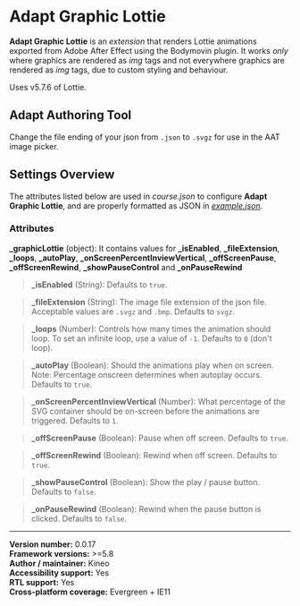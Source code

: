 # Adapt Graphic Lottie

**Adapt Graphic Lottie** is an *extension* that renders Lottie animations exported from Adobe After Effect using the Bodymovin plugin. It works *only* where graphics are rendered as *img* tags and not everywhere graphics are rendered as *img* tags, due to custom styling and behaviour. 

Uses v5.7.6 of Lottie.

## Adapt Authoring Tool
Change the file ending of your json from `.json` to `.svgz` for use in the AAT image picker.

## Settings Overview

The attributes listed below are used in *course.json* to configure **Adapt Graphic Lottie**, and are properly formatted as JSON in [*example.json*](https://github.com/cgkineo/adapt-graphicLottie/blob/master/example.json).

### Attributes

**\_graphicLottie** (object): It contains values for **\_isEnabled**, **\_fileExtension**, **\_loops**, **\_autoPlay**, **\_onScreenPercentInviewVertical**, **\_offScreenPause**, **\_offScreenRewind**, **\_showPauseControl** and **\_onPauseRewind**

>**\_isEnabled** (String): Defaults to `true`.

>**\_fileExtension** (String): The image file extension of the json file. Acceptable values are `.svgz` and `.bmp`. Defaults to `svgz`. 

>**\_loops** (Number): Controls how many times the animation should loop. To set an infinite loop, use a value of `-1`. Defaults to `0` (don't loop).

>**\_autoPlay** (Boolean): Should the animations play when on screen. Note: Percentage onscreen determines when autoplay occurs. Defaults to `true`.

>**\_onScreenPercentInviewVertical** (Number): What percentage of the SVG container should be on-screen before the animations are triggered. Defaults to `1`.

>**\_offScreenPause** (Boolean): Pause when off screen. Defaults to `true`.

>**\_offScreenRewind** (Boolean): Rewind when off screen. Defaults to `true`.

>**\_showPauseControl** (Boolean): Show the play / pause button. Defaults to `false`.

>**\_onPauseRewind** (Boolean): Rewind when the pause button is clicked. Defaults to `false`.

----------------------------
**Version number:**  0.0.17   
**Framework versions:**  >=5.8   
**Author / maintainer:** Kineo   
**Accessibility support:** Yes   
**RTL support:** Yes   
**Cross-platform coverage:** Evergreen + IE11   
